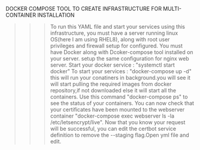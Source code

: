 DOCKER COMPOSE TOOL TO CREATE INFRASTRUCTURE FOR MULTI-CONTAINER INSTALLATION

>>>To run this YAML file and start your services using this infrastructure, you must have a server running linux OS(here I am using RHEL8), along with root user privileges and firewall setup for configured.
>>>You must have Docker along with Dcoker-compose tool installed on your server.
>>>setup the same configuration for nginx web server.
>>>Start your docker service : "systemctl start docker"
>>>To start your services :  "docker-compose up -d" this will run your conatiners in background.you will see it will start pulling the required images from docker repository,if not downloaded else it will start all the containers.
>>>Use this command "docker-compose ps" to see the status of your containers.
>>>You can now check that your certificates have been mounted to the webserver container "docker-compose exec webserver ls -la /etc/letsencrypt/live".
>>>Now that you know your request will be successful, you can edit the certbot service definition to remove the --staging flag.Open yml file and edit.


                                                                          
